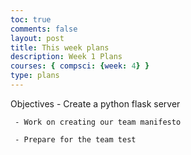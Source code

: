 ```yaml
---
toc: true
comments: false
layout: post
title: This week plans
description: Week 1 Plans
courses: { compsci: {week: 4} }
type: plans
---
```


Objectives
     - Create a python flask server

     - Work on creating our team manifesto

     - Prepare for the team test
